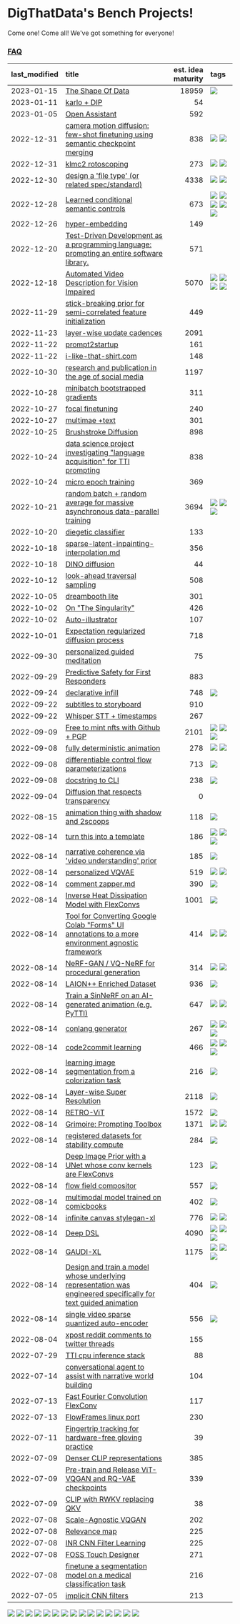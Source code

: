 # DigThatData's Bench Projects!

Come one! Come all! We've got something for everyone!

### [FAQ](https://github.com/dmarx/bench-warmers/blob/main/FAQ.md)

|last_modified|title|est. idea maturity|tags
|:---|:---|---:|:---|
|2023-01-15|[The Shape Of Data](the_shape_of_data.md)|18959|![](https://img.shields.io/badge/tag-publication-6f4790)|
|2023-01-11|[karlo + DIP](karlo-dip.md)|54||
|2023-01-05|[Open Assistant](open-assistant.md)|592||
|2022-12-31|[camera motion diffusion: few-shot finetuning using semantic checkpoint merging](residual_checkpoint_finetune_for_motion_transfer.md)|838|![](https://img.shields.io/badge/tag-animation-61717a) ![](https://img.shields.io/badge/tag-experimental-48e52e)|
|2022-12-31|[klmc2 rotoscoping](klmc2_rotoscoping.md)|273|![](https://img.shields.io/badge/tag-animation-61717a) ![](https://img.shields.io/badge/tag-tooling-0fcaa)|
|2022-12-30|[design a 'file type' (or related spec/standard)](filetype-for-ai-art-and-animation.md)|4338|![](https://img.shields.io/badge/tag-animation-61717a) ![](https://img.shields.io/badge/tag-tooling-0fcaa)|
|2022-12-28|[Learned conditional semantic controls](learned-conditional-semantic-controls.md)|673|![](https://img.shields.io/badge/tag-animation-61717a) ![](https://img.shields.io/badge/tag-colab-25a9f1) ![](https://img.shields.io/badge/tag-experimental-48e52e) ![](https://img.shields.io/badge/tag-prompting-e2851f) ![](https://img.shields.io/badge/tag-tooling-0fcaa)|
|2022-12-26|[hyper-embedding](hyperembedding.md)|149||
|2022-12-20|[Test-Driven Development as a programming language: prompting an entire software library.](tdd_is_2_op.md)|571||
|2022-12-18|[Automated Video Description for Vision Impaired](automated-video-description.md)|5070|![](https://img.shields.io/badge/tag-accessibility-7ca620) ![](https://img.shields.io/badge/tag-dataset-33b5de) ![](https://img.shields.io/badge/tag-foundation-4b9e32) ![](https://img.shields.io/badge/tag-publicgood-72fcc)|
|2022-11-29|[stick-breaking prior for semi-correlated feature initialization](stickbreaking-init.md)|449||
|2022-11-23|[layer-wise update cadences](layer-wise-update-cadences.md)|2091||
|2022-11-22|[prompt2startup](prompt2startup.md)|161||
|2022-11-22|[i-like-that-shirt.com](ilikethatshirt.com.md)|148||
|2022-10-30|[research and publication in the age of social media](research-and-social.md)|1197||
|2022-10-28|[minibatch bootstrapped gradients](minibatch-bootstrapped-gradients.md)|311||
|2022-10-27|[focal finetuning](focal_finetuning.md)|240||
|2022-10-27|[multimae +text](multimae_w_text.md)|301||
|2022-10-25|[Brushstroke Diffusion](brushstroke-diffusion.md)|898||
|2022-10-24|[data science project investigating "language acquisition" for TTI prompting](tti_language_aqcuisition.md)|838||
|2022-10-24|[micro epoch training](micro-epoch.md)|369||
|2022-10-21|[random batch + random average for massive asynchronous data-parallel training](async-evolutionary-ddp.md)|3694|![](https://img.shields.io/badge/tag-experimental-48e52e) ![](https://img.shields.io/badge/tag-foundation-4b9e32) ![](https://img.shields.io/badge/tag-tooling-0fcaa)|
|2022-10-20|[diegetic classifier](diegetic-classifier.md)|133||
|2022-10-18|[sparse-latent-inpainting-interpolation.md](sparse-latent-inpainting-interpolation.md)|356||
|2022-10-18|[DINO diffusion](DINO-diffusion.md)|44||
|2022-10-12|[look-ahead traversal sampling](look-ahead-traversal-sampling.md)|508||
|2022-10-05|[dreambooth lite](dreambooth-lite.md)|301||
|2022-10-02|[On "The Singularity"](alternative-perspective-on-the-singularity.md)|426||
|2022-10-02|[Auto-illustrator](auto-illustrator.md)|107||
|2022-10-01|[Expectation regularized diffusion process](expectation-regularized-diffusion.md)|718||
|2022-09-30|[personalized guided meditation](personalized-guided-meditation.md)|75||
|2022-09-29|[Predictive Safety for First Responders](safety-officer.md)|883||
|2022-09-24|[declarative infill](declarative-infill.md)|748|![](https://img.shields.io/badge/tag-experimental-48e52e)|
|2022-09-22|[subtitles to storyboard](subtitles-to-storyboard.md)|910||
|2022-09-22|[Whisper STT + timestamps](whisper-stt-plus-timestamps.md)|267||
|2022-09-09|[Free to mint nfts with Github + PGP](free-to-mint-nfts_git_plus_pgp.md)|2101|![](https://img.shields.io/badge/tag-publicgood-72fcc) ![](https://img.shields.io/badge/tag-tooling-0fcaa) ![](https://img.shields.io/badge/tag-wip-9bf4b7)|
|2022-09-08|[fully deterministic animation](fully-deterministic-animation.md)|278|![](https://img.shields.io/badge/tag-animation-61717a) ![](https://img.shields.io/badge/tag-experimental-48e52e)|
|2022-09-08|[differentiable control flow parameterizations](differentiable-control-flow-parameterizations.md)|713|![](https://img.shields.io/badge/tag-experimental-48e52e)|
|2022-09-08|[docstring to CLI](docstring-to-cli.md)|238|![](https://img.shields.io/badge/tag-tooling-0fcaa)|
|2022-09-04|[Diffusion that respects transparency](diffusion-that-respects-transparency.md)|0||
|2022-08-15|[animation thing with shadow and 2scoops](shadow-and2scoops-animation-thing.md)|118|![](https://img.shields.io/badge/tag-animation-61717a)|
|2022-08-14|[turn this into a template](benchwarmers-template.md)|186|![](https://img.shields.io/badge/tag-meta-c5d714) ![](https://img.shields.io/badge/tag-tooling-0fcaa) ![](https://img.shields.io/badge/tag-wip-9bf4b7)|
|2022-08-14|[narrative coherence via 'video understanding' prior](narrative_coherence_via_video_understanding_prior.md)|185|![](https://img.shields.io/badge/tag-animation-61717a)|
|2022-08-14|[personalized VQVAE](personalized-vqvae.md)|519|![](https://img.shields.io/badge/tag-experimental-48e52e) ![](https://img.shields.io/badge/tag-tooling-0fcaa)|
|2022-08-14|[comment zapper.md](comment-zapper.md)|390|![](https://img.shields.io/badge/tag-tooling-0fcaa)|
|2022-08-14|[Inverse Heat Dissipation Model with FlexConvs](IHDM_with_FlexConvs.md)|1001|![](https://img.shields.io/badge/tag-experimental-48e52e)|
|2022-08-14|[Tool for Converting Google Colab "Forms" UI annotations to a more environment agnostic framework](colab-ui-converter.md)|414|![](https://img.shields.io/badge/tag-colab-25a9f1) ![](https://img.shields.io/badge/tag-tooling-0fcaa)|
|2022-08-14|[NeRF-GAN / VQ-NeRF for procedural generation](nerf-gan.md)|314|![](https://img.shields.io/badge/tag-animation-61717a) ![](https://img.shields.io/badge/tag-nerf-84f8cf)|
|2022-08-14|[LAION++ Enriched Dataset](laion-plus-plus.md)|936|![](https://img.shields.io/badge/tag-dataset-33b5de)|
|2022-08-14|[Train a SinNeRF on an AI-generated animation (e.g. PyTTI)](train_a_SinNeRF_on_a_pytti_animation.md)|647|![](https://img.shields.io/badge/tag-animation-61717a) ![](https://img.shields.io/badge/tag-nerf-84f8cf)|
|2022-08-14|[conlang generator](conlang_lm.md)|267|![](https://img.shields.io/badge/tag-carp-473080) ![](https://img.shields.io/badge/tag-dataset-33b5de) ![](https://img.shields.io/badge/tag-experimental-48e52e)|
|2022-08-14|[code2commit learning](code2commit-learning.md)|466|![](https://img.shields.io/badge/tag-carp-473080) ![](https://img.shields.io/badge/tag-experimental-48e52e) ![](https://img.shields.io/badge/tag-foundation-4b9e32)|
|2022-08-14|[learning image segmentation from a colorization task](learning_image_segmentation_from_a_colorization_task.md)|216|![](https://img.shields.io/badge/tag-experimental-48e52e)|
|2022-08-14|[Layer-wise Super Resolution](layerwise-and-objectwise-inpainting-and-super-resolution.md)|2118|![](https://img.shields.io/badge/tag-experimental-48e52e)|
|2022-08-14|[RETRO-ViT](RETRO-ViT.md)|1572|![](https://img.shields.io/badge/tag-experimental-48e52e)|
|2022-08-14|[Grimoire: Prompting Toolbox](grimoire.md)|1371|![](https://img.shields.io/badge/tag-prompting-e2851f) ![](https://img.shields.io/badge/tag-tooling-0fcaa)|
|2022-08-14|[registered datasets for stability compute](registered-datasets-for-sstability-compute.md)|284|![](https://img.shields.io/badge/tag-stability-a168f4)|
|2022-08-14|[Deep Image Prior with a UNet whose conv kernels are FlexConvs](FlexConv_DIP.md)|123|![](https://img.shields.io/badge/tag-experimental-48e52e)|
|2022-08-14|[flow field compositor](flow-field-compositor.md)|557|![](https://img.shields.io/badge/tag-tooling-0fcaa)|
|2022-08-14|[multimodal model trained on comicbooks](multimodal-model-trained-on-comicbooks.md)|402|![](https://img.shields.io/badge/tag-foundation-4b9e32)|
|2022-08-14|[infinite canvas stylegan-xl](infinite-canvas-stylegan-xl.md)|776|![](https://img.shields.io/badge/tag-animation-61717a) ![](https://img.shields.io/badge/tag-experimental-48e52e)|
|2022-08-14|[Deep DSL](multistage-unsupervised-deep-DSL-learning-from-prompts-data.md)|4090|![](https://img.shields.io/badge/tag-experimental-48e52e) ![](https://img.shields.io/badge/tag-prompting-e2851f) ![](https://img.shields.io/badge/tag-tooling-0fcaa)|
|2022-08-14|[GAUDI-XL](gaudi-xl.md)|1175|![](https://img.shields.io/badge/tag-animation-61717a) ![](https://img.shields.io/badge/tag-experimental-48e52e) ![](https://img.shields.io/badge/tag-foundation-4b9e32)|
|2022-08-14|[Design and train a model whose underlying representation was engineered specifically for text guided animation](image-model-designed-for-clip-guided-animation.md)|404|![](https://img.shields.io/badge/tag-animation-61717a)|
|2022-08-14|[single video sparse quantized auto-encoder](single_video_sparse_quantized_auto-encoder.md)|556|![](https://img.shields.io/badge/tag-animation-61717a)|
|2022-08-04|[xpost reddit comments to twitter threads](reddit2twitter.md)|155||
|2022-07-29|[TTI cpu inference stack](TTI-cpu-inference-stack.md)|88||
|2022-07-14|[conversational agent to assist with narrative world building](world-building-agent.md)|104||
|2022-07-13|[Fast Fourier Convolution FlexConv](FFC-Flexconv.md)|117||
|2022-07-13|[FlowFrames linux port](flowframes-linux-port.md)|230||
|2022-07-11|[Fingertrip tracking for hardware-free gloving practice](fingertrip_tracking_for_hardware_free_gloveing_practice.md)|39||
|2022-07-09|[Denser CLIP representations](denser-CLIP.md)|385||
|2022-07-09|[Pre-train and Release ViT-VQGAN and RQ-VAE checkpoints](pretrained_vit-vqgan_checkpoints.md)|339||
|2022-07-09|[CLIP with RWKV replacing QKV](RWKV-CLIP.md)|38||
|2022-07-08|[Scale-Agnostic VQGAN](scale-agnostic_VQGAN.md)|202||
|2022-07-08|[Relevance map](Relevance_map.md)|225||
|2022-07-08|[INR CNN Filter Learning](INR_CNN_filter_learning.md)|225||
|2022-07-08|[FOSS Touch Designer](FOSS_touch_designer.md)|271||
|2022-07-08|[finetune a segmentation model on a medical classification task](finetune_a_segmentation_model_on_a_medical_classification_task.md)|216||
|2022-07-05|[implicit CNN filters](implicit-cnn-filters.md)|213||

![](https://img.shields.io/badge/tag-meta-c5d714) ![](https://img.shields.io/badge/tag-nerf-84f8cf) ![](https://img.shields.io/badge/tag-wip-9bf4b7) ![](https://img.shields.io/badge/tag-publication-6f4790) ![](https://img.shields.io/badge/tag-carp-473080) ![](https://img.shields.io/badge/tag-foundation-4b9e32) ![](https://img.shields.io/badge/tag-colab-25a9f1) ![](https://img.shields.io/badge/tag-dataset-33b5de) ![](https://img.shields.io/badge/tag-stability-a168f4) ![](https://img.shields.io/badge/tag-prompting-e2851f) ![](https://img.shields.io/badge/tag-publicgood-72fcc) ![](https://img.shields.io/badge/tag-tooling-0fcaa) ![](https://img.shields.io/badge/tag-accessibility-7ca620) ![](https://img.shields.io/badge/tag-animation-61717a) ![](https://img.shields.io/badge/tag-experimental-48e52e)
